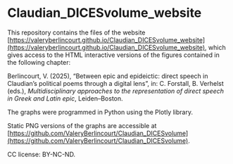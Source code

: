 # Claudian_DICESvolume_website

This repository contains the files of the website [https://valeryberlincourt.github.io/Claudian_DICESvolume_website](https://valeryberlincourt.github.io/Claudian_DICESvolume_website), which gives access to the HTML interactive versions of the figures contained in the following chapter:

Berlincourt, V. (2025), “Between epic and epideictic: direct speech in Claudian’s political poems through a digital lens”, in: C. Forstall, B. Verhelst (eds.), _Multidisciplinary approaches to the representation of direct speech in Greek and Latin epic_, Leiden–Boston.

The graphs were programmed in Python using the Plotly library.

Static PNG versions of the graphs are accessible at [https://github.com/ValeryBerlincourt/Claudian_DICESvolume](https://github.com/ValeryBerlincourt/Claudian_DICESvolume).

CC license: BY-NC-ND.
